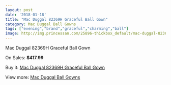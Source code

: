 ```yaml
---
layout: post
date: '2018-01-18'
title: "Mac Duggal 82369H Graceful Ball Gown"
category: Mac Duggal Ball Gowns
tags: ["evening","brand","graceful","charming","ball"]
image: http://img.princessan.com/25896-thickbox_default/mac-duggal-82369h-graceful-ball-gown.jpg
---
```

Mac Duggal 82369H Graceful Ball Gown

On Sales: **$417.99**
<a href="https://www.princessan.com/en/11923-mac-duggal-82369h-graceful-ball-gown.html"><amp-img layout="responsive" width="600" height="600" src="//img.princessan.com/25896-thickbox_default/mac-duggal-82369h-graceful-ball-gown.jpg" alt="Mac Duggal 82369H Graceful Ball Gown 0" /></a>
<a href="https://www.princessan.com/en/11923-mac-duggal-82369h-graceful-ball-gown.html"><amp-img layout="responsive" width="600" height="600" src="//img.princessan.com/25898-thickbox_default/mac-duggal-82369h-graceful-ball-gown.jpg" alt="Mac Duggal 82369H Graceful Ball Gown 1" /></a>
<a href="https://www.princessan.com/en/11923-mac-duggal-82369h-graceful-ball-gown.html"><amp-img layout="responsive" width="600" height="600" src="//img.princessan.com/25897-thickbox_default/mac-duggal-82369h-graceful-ball-gown.jpg" alt="Mac Duggal 82369H Graceful Ball Gown 2" /></a>

Buy it: [Mac Duggal 82369H Graceful Ball Gown](https://www.princessan.com/en/11923-mac-duggal-82369h-graceful-ball-gown.html "Mac Duggal 82369H Graceful Ball Gown")

View more: [Mac Duggal Ball Gowns](https://www.princessan.com/en/84- "Mac Duggal Ball Gowns")